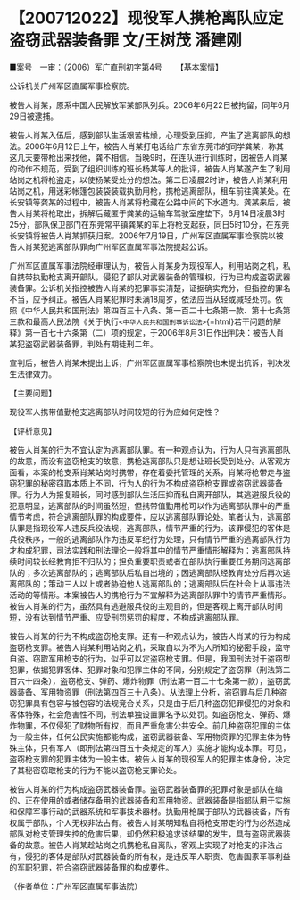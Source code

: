 # 【200712022】现役军人携枪离队应定盗窃武器装备罪 文/王树茂 潘建刚

■案号　一审：（2006）军广直刑初字第4号 　　【基本案情】

公诉机关广州军区直属军事检察院。

被告人肖某，原系中国人民解放军某部队列兵。2006年6月22日被拘留，同年6月29日被逮捕。

被告人肖某入伍后，感到部队生活艰苦枯燥，心理受到压抑，产生了逃离部队的想法。2006年6月12日上午，被告人肖某打电话给广东省东莞市的同学龚某，称其这几天要带枪出来找他，龚不相信。当晚9时，在连队进行训练时，因被告人肖某的动作不规范，受到了组织训练的班长杨某等人的批评，被告人肖某遂产生了利用站岗之机将枪盗走，以使杨某受处分的想法。第二日凌晨2时许，被告人肖某利用站岗之机，用迷彩帐篷包装袋装载执勤用枪，携枪逃离部队，租车前往龚某处。在长安镇等龚某的过程中，被告人肖某将枪藏在公路中间的下水道内。龚某来后，被告人肖某将枪取出，拆解后藏匿于龚某的运输车驾驶室座垫下。6月14日凌晨3时25分，部队保卫部门在东莞常平镇龚某的车上将枪支起获，同日5时10分，在东莞长安镇将被告人肖某抓获归案。2006年7月19日，广州军区直属军事检察院以被告人肖某犯逃离部队罪向广州军区直属军事法院提起公诉。

广州军区直属军事法院经审理认为，被告人肖某身为现役军人，利用站岗之机，私自携带执勤枪支离开部队，侵犯了部队对武器装备的管理权，行为已构成盗窃武器装备罪。公诉机关指控被告人肖某的犯罪事实清楚，证据确实充分，但指控的罪名不当，应予纠正。被告人肖某犯罪时未满18周岁，依法应当从轻或减轻处罚。依照《中华人民共和国刑法》第四百三十八条、第一百二十七条第一款、第十七条第三款和最高人民法院《关于执行`<中华人民共和国刑事诉讼法>`{=html}若干问题的解释》第一百七十六条第（二）项的规定，于2006年8月31日作出判决：被告人肖某犯盗窃武器装备罪，判处有期徒刑二年。

宣判后，被告人肖某未提出上诉，广州军区直属军事检察院也未提出抗诉，判决发生法律效力。

【主要问题】

现役军人携带值勤枪支逃离部队时间较短的行为应如何定性？

【评析意见】

被告人肖某的行为不宜认定为逃离部队罪。有一种观点认为，行为人只有逃离部队的故意，而没有盗窃枪支的故意，携枪逃离部队只是想让班长受到处分。从客观方面看，本案的枪支系肖某站岗时携带，存在着委托管理的关系，肖某将枪带走与盗窃犯罪的秘密窃取本质上不同，行为人的行为不构成盗窃枪支罪或盗窃武器装备罪。行为人为报复班长，同时感到部队生活压抑而私自离开部队，其逃避服兵役的犯意明显，逃离部队的时间虽然短，但携带值勤用枪可以作为逃离部队罪中的严重情节考虑，符合逃离部队罪的构成要件，应以逃离部队罪论处。笔者认为，逃离部队罪是指现役军人违反兵役法规，逃离部队，情节严重的行为。该罪侵犯的客体是兵役秩序，一般的逃离部队作为违反军纪行为处理，只有情节严重的逃离部队行为才构成犯罪，司法实践和刑法理论一般将其中的情节严重情形解释为：逃离部队持续时间较长经教育拒不归队的；担负重要职责或者在部队执行重要任务期间逃离部队的；多次逃离部队的；逃离部队后私自出境的；因逃离部队经教育处分后再次逃离部队的；策动三人以上或者胁迫他人逃离部队的；逃离部队后在社会上从事违法活动的等情形。本案被告人的携枪行为不宜解释为逃离部队罪中的情节严重情形。被告人肖某的行为，虽然具有逃避服兵役的主观目的，但是客观上离开部队时间短，没有达到情节严重、应受刑罚惩罚的程度，不构成逃离部队罪。

被告人肖某的行为不构成盗窃枪支罪。还有一种观点认为，被告人肖某的行为构成盗窃枪支罪。被告人肖某利用站岗之机，采取自以为不为人所知的秘密手段，监守自盗、窃取军用枪支的行为，似乎可以定盗窃枪支罪。但是，我国刑法对于盗窃型犯罪，依据犯罪客体、犯罪对象和犯罪主体的不同，分别规定了盗窃罪（刑法第二百六十四条），盗窃枪支、弹药、爆炸物罪（刑法第一百二十七条第一款），盗窃武器装备、军用物资罪（刑法第四百三十八条）。从法理上分析，盗窃罪与后几种盗窃犯罪具有包容与被包容的法规竞合关系，只是由于后几种盗窃犯罪侵犯的对象和客体特殊，社会危害性不同，刑法单独设置罪名予以处罚。如盗窃枪支、弹药、爆炸物罪，不仅侵犯了财物所有权，而且严重危害公共安全。前几种盗窃犯罪的主体为一般主体，任何公民实施都能构成，盗窃武器装备、军用物资罪的犯罪主体为特殊主体，只有军人（即刑法第四百五十条规定的军人）实施才能构成本罪。可见，盗窃枪支罪的犯罪主体为一般主体。被告人肖某的现役军人的犯罪主体身份，决定了其秘密窃取枪支的行为不能以盗窃枪支罪论处。

被告人肖某的行为构成盗窃武器装备罪。盗窃武器装备罪的犯罪对象是部队在编的、正在使用的或者储存备用的武器装备和军用物资。武器装备是指部队用于实施和保障军事行动的武器系统和军事技术器材。执勤用枪属于部队的武器装备，所有权属于部队，个人无权非法占有。被告人肖某明知私自将枪支带走的行为必然造成部队对枪支管理失控的危害后果，却仍然积极追求该结果的发生，具有盗窃武器装备的故意。被告人肖某趁站岗之机携枪私自离队，客观上实现了对枪支的非法占有，侵犯的客体是部队对武器装备的所有权，是违反军人职责、危害国家军事利益的军职犯罪，符合盗窃武器装备罪的构成要件。

（作者单位：广州军区直属军事法院）